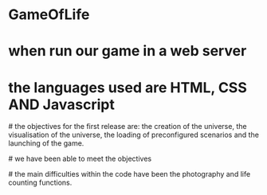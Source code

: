 # GameOfLife


# when run our game in a web server

# the languages used are HTML, CSS AND Javascript

# the objectives for the first release are: the creation of the universe, the visualisation of the universe, the loading of preconfigured scenarios and the launching of the game.


# we have been able to meet the objectives

# the main difficulties within the code have been the photography and life counting functions.



